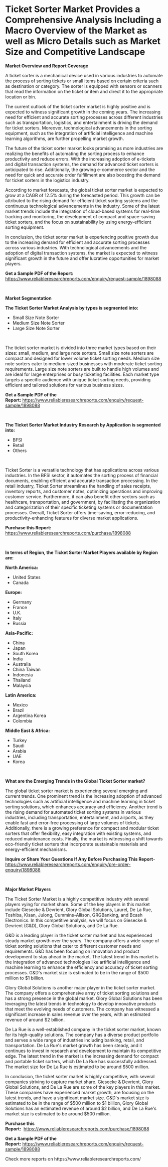 <p><h1>Ticket Sorter Market Provides a Comprehensive Analysis Including a Macro Overview of the Market as well as Micro Details such as Market Size and Competitive Landscape</h1></p><p><strong>Market Overview and Report Coverage</strong></p>
<p><p>A ticket sorter is a mechanical device used in various industries to automate the process of sorting tickets or small items based on certain criteria such as destination or category. The sorter is equipped with sensors or scanners that read the information on the ticket or item and direct it to the appropriate location or bin.</p><p>The current outlook of the ticket sorter market is highly positive and is expected to witness significant growth in the coming years. The increasing need for efficient and accurate sorting processes across different industries such as transportation, logistics, and entertainment is driving the demand for ticket sorters. Moreover, technological advancements in the sorting equipment, such as the integration of artificial intelligence and machine learning algorithms, are further propelling market growth.</p><p>The future of the ticket sorter market looks promising as more industries are realizing the benefits of automating the sorting process to enhance productivity and reduce errors. With the increasing adoption of e-tickets and digital transaction systems, the demand for advanced ticket sorters is anticipated to rise. Additionally, the growing e-commerce sector and the need for quick and accurate order fulfillment are also boosting the demand for ticket sorters in the logistics industry.</p><p>According to market forecasts, the global ticket sorter market is expected to grow at a CAGR of 12.5% during the forecasted period. This growth can be attributed to the rising demand for efficient ticket sorting systems and the continuous technological advancements in the industry. Some of the latest market trends include the integration of cloud-based systems for real-time tracking and monitoring, the development of compact and space-saving ticket sorters, and the focus on sustainability by using energy-efficient sorting equipment.</p><p>In conclusion, the ticket sorter market is experiencing positive growth due to the increasing demand for efficient and accurate sorting processes across various industries. With technological advancements and the adoption of digital transaction systems, the market is expected to witness significant growth in the future and offer lucrative opportunities for market players.</p></p>
<p><strong>Get a Sample PDF of the Report:</strong> <a href="https://www.reliableresearchreports.com/enquiry/request-sample/1898088">https://www.reliableresearchreports.com/enquiry/request-sample/1898088</a></p>
<p>&nbsp;</p>
<p><strong>Market Segmentation</strong></p>
<p><strong>The Ticket Sorter Market Analysis by types is segmented into:</strong></p>
<p><ul><li>Small Size Note Sorter</li><li>Medium Size Note Sorter</li><li>Large Size Note Sorter</li></ul></p>
<p>&nbsp;</p>
<p><p>The ticket sorter market is divided into three market types based on their sizes: small, medium, and large note sorters. Small size note sorters are compact and designed for lower volume ticket sorting needs. Medium size note sorters cater to medium-sized businesses with moderate ticket sorting requirements. Large size note sorters are built to handle high volumes and are ideal for large enterprises or busy ticketing facilities. Each market type targets a specific audience with unique ticket sorting needs, providing efficient and tailored solutions for various business sizes.</p></p>
<p><strong>Get a Sample PDF of the Report:</strong>&nbsp;<a href="https://www.reliableresearchreports.com/enquiry/request-sample/1898088">https://www.reliableresearchreports.com/enquiry/request-sample/1898088</a></p>
<p>&nbsp;</p>
<p><strong>The Ticket Sorter Market Industry Research by Application is segmented into:</strong></p>
<p><ul><li>BFSI</li><li>Retail</li><li>Others</li></ul></p>
<p>&nbsp;</p>
<p><p>Ticket Sorter is a versatile technology that has applications across various industries. In the BFSI sector, it automates the sorting process of financial documents, enabling efficient and accurate transaction processing. In the retail industry, Ticket Sorter streamlines the handling of sales receipts, inventory reports, and customer notes, optimizing operations and improving customer service. Furthermore, it can also benefit other sectors such as healthcare, transportation, and government, by facilitating the organization and categorization of their specific ticketing systems or documentation processes. Overall, Ticket Sorter offers time-saving, error-reducing, and productivity-enhancing features for diverse market applications.</p></p>
<p><strong>Purchase this Report:</strong>&nbsp; <a href="https://www.reliableresearchreports.com/purchase/1898088">https://www.reliableresearchreports.com/purchase/1898088</a></p>
<p>&nbsp;</p>
<p><strong>In terms of Region, the Ticket Sorter Market Players available by Region are:</strong></p>
<p>
    <p> <strong> North America: </strong>
        <ul>
            <li>United States</li>
            <li>Canada</li>
        </ul>
        </p> 
    <p> <strong> Europe: </strong>
        <ul>
            <li>Germany</li>
            <li>France</li>
            <li>U.K.</li>
            <li>Italy</li>
            <li>Russia</li>
        </ul>
        </p> 
    <p> <strong> Asia-Pacific: </strong>
        <ul>
            <li>China</li>
            <li>Japan</li>
            <li>South Korea</li>
            <li>India</li>
            <li>Australia</li>
            <li>China Taiwan</li>
            <li>Indonesia</li>
            <li>Thailand</li>
            <li>Malaysia</li>
        </ul>
        </p> 
    <p> <strong> Latin America: </strong>
        <ul>
            <li>Mexico</li>
            <li>Brazil</li>
            <li>Argentina Korea</li>
            <li>Colombia</li>
        </ul>
        </p> 
    <p> <strong> Middle East & Africa: </strong>
        <ul>
            <li>Turkey</li>
            <li>Saudi</li>
            <li>Arabia</li>
            <li>UAE</li>
            <li>Korea</li>
        </ul>
    </p>
    </p>
<p>&nbsp;</p>
<p><strong>What are the Emerging Trends in the Global Ticket Sorter market?</strong></p>
<p><p>The global ticket sorter market is experiencing several emerging and current trends. One prominent trend is the increasing adoption of advanced technologies such as artificial intelligence and machine learning in ticket sorting solutions, which enhances accuracy and efficiency. Another trend is the rising demand for automated ticket sorting systems in various industries, including transportation, entertainment, and airports, as they enable fast and error-free processing of large volumes of tickets. Additionally, there is a growing preference for compact and modular ticket sorters that offer flexibility, easy integration with existing systems, and reduced maintenance costs. Finally, the market is witnessing a shift towards eco-friendly ticket sorters that incorporate sustainable materials and energy-efficient mechanisms.</p></p>
<p><strong>Inquire or Share Your Questions If Any Before Purchasing This Report</strong>- <a href="https://www.reliableresearchreports.com/enquiry/pre-order-enquiry/1898088">https://www.reliableresearchreports.com/enquiry/pre-order-enquiry/1898088</a></p>
<p>&nbsp;</p>
<p><strong>Major Market Players</strong></p>
<p><p>The Ticket Sorter Market is a highly competitive industry with several players vying for market share. Some of the key players in this market include Giesecke & Devrient, Glory Global Solutions, Laurel, De La Rue, Toshiba, Kisan, Julong, Cummins-Allison, GRGBanking, and Bcash Electronics. In this competitive analysis, we will focus on Giesecke & Devrient (G&D), Glory Global Solutions, and De La Rue.</p><p>G&D is a leading player in the ticket sorter market and has experienced steady market growth over the years. The company offers a wide range of ticket sorting solutions that cater to different customer needs and requirements. G&D has been focusing on innovation and product development to stay ahead in the market. The latest trend in this market is the integration of advanced technologies like artificial intelligence and machine learning to enhance the efficiency and accuracy of ticket sorting processes. G&D's market size is estimated to be in the range of $500 million to $1 billion.</p><p>Glory Global Solutions is another major player in the ticket sorter market. The company offers a comprehensive array of ticket sorting solutions and has a strong presence in the global market. Glory Global Solutions has been leveraging the latest trends in technology to develop innovative products that meet the evolving needs of customers. The company has witnessed a significant increase in sales revenue over the years, with an estimated revenue of around $2 billion.</p><p>De La Rue is a well-established company in the ticket sorter market, known for its high-quality solutions. The company has a diverse product portfolio and serves a wide range of industries including banking, retail, and transportation. De La Rue's market growth has been steady, and it continues to invest in research and development to maintain its competitive edge. The latest trend in the market is the increasing demand for compact and portable ticket sorters, which De La Rue has successfully addressed. The market size for De La Rue is estimated to be around $500 million.</p><p>In conclusion, the ticket sorter market is highly competitive, with several companies striving to capture market share. Giesecke & Devrient, Glory Global Solutions, and De La Rue are some of the key players in this market. These companies have experienced market growth, are focusing on the latest trends, and have a significant market size. G&D's market size is estimated to be in the range of $500 million to $1 billion, Glory Global Solutions has an estimated revenue of around $2 billion, and De La Rue's market size is estimated to be around $500 million.</p></p>
<p><strong>Purchase this Report:</strong>&nbsp;&nbsp;<a href="https://www.reliableresearchreports.com/purchase/1898088">https://www.reliableresearchreports.com/purchase/1898088</a></p>
<p></p>
<p><strong>Get a Sample PDF of the Report:</strong>&nbsp;<a href="https://www.reliableresearchreports.com/enquiry/request-sample/1898088">https://www.reliableresearchreports.com/enquiry/request-sample/1898088</a></p>
<p>Check more reports on https://www.reliableresearchreports.com/</p>